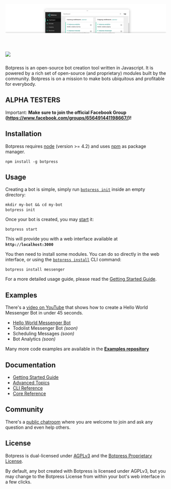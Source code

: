 <a href='http://botpress.io'><img src='/assets/screenshot-ui.png'></a>
# <a href='http://botpress.io'><img src='https://httpsimage.com/img/botpress-logo-120.png' height='60'></a>

Botpress is an open-source bot creation tool written in Javascript. It is powered by a rich set of open-source (and proprietary) modules built by the community. Botpress is on a mission to make bots ubiquitous and profitable for everybody.

## ALPHA TESTERS

Important: **Make sure to join the official Facebook Group (https://www.facebook.com/groups/656491441198667/)!**

## Installation

Botpress requires [node](https://nodejs.org) (version >= 4.2) and uses [npm](https://www.npmjs.com) as package manager.

```
npm install -g botpress
```

## Usage

Creating a bot is simple, simply run [`botpress init`](/docs/cli-reference.md#init) inside an empty directory:

```
mkdir my-bot && cd my-bot
botpress init
```

Once your bot is created, you may [start](/docs/cli-reference.md#start--s) it:

```
botpress start
```

This will provide you with a web interface available at **`http://localhost:3000`**

You then need to install some modules. You can do so directly in the web interface, or using the [`botpress install`](/docs/cli-reference.md#install--i) CLI command:

```
botpress install messenger
```

For a more detailed usage guide, please read the [Getting Started Guide](/docs/getting-started.md).

## Examples

There's a [video on YouTube](TODO) that shows how to create a Hello World Messenger Bot in under 45 seconds.

- [Hello World Messenger Bot](TODO)
- Todolist Messenger Bot _(soon)_
- Scheduling Messages _(soon)_
- Bot Analytics _(soon)_

Many more code examples are available in the **[Examples repository](https://github.com/botpress/botpress-examples)**

## Documentation

- [Getting Started Guide](/docs/getting-started.md)
- [Advanced Topics](/docs/advanced-topics.md)
- [CLI Reference](/docs/cli-reference.md)
- [Core Reference](/docs/core-reference.md)

## Community

There's a [public chatroom](https://gitter.im/botpress/core) where you are welcome to join and ask any question and even help others.

## License

Botpress is dual-licensed under [AGPLv3](/licenses/LICENSE_AGPL3) and the [Botpress Proprietary License](/licenses/LICENSE_BOTPRESS). 

By default, any bot created with Botpress is licensed under AGPLv3, but you may change to the Botpress License from within your bot's web interface in a few clicks.
